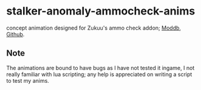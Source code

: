 # stalker-anomaly-ammocheck-anims
concept animation designed for Zukuu's ammo check addon; [Moddb](https://www.moddb.com/mods/stalker-anomaly/addons/ammocheck-rc18), [Github](https://github.com/WrkX/Stalker_Ammo_Check).

## Note
The animations are bound to have bugs as I have not tested it ingame, I not really familiar with lua scripting; any help is appreciated on writing a script to test my anims.
